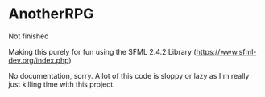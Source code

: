 # AnotherRPG
Not finished

Making this purely for fun using the SFML 2.4.2 Library
(https://www.sfml-dev.org/index.php)

No documentation, sorry.
A lot of this code is sloppy or lazy as I'm really just killing time with this project.
